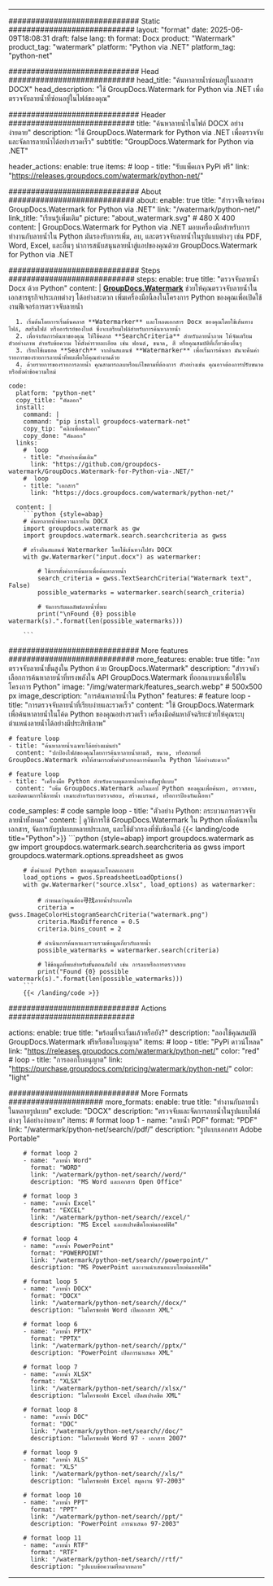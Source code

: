 
---
############################# Static ############################
layout: "format"
date:  2025-06-09T18:08:31
draft: false
lang: th
format: Docx
product: "Watermark"
product_tag: "watermark"
platform: "Python via .NET"
platform_tag: "python-net"

############################# Head ############################
head_title: "ค้นหาลายน้ำซ่อนอยู่ในเอกสาร DOCX"
head_description: "ใช้ GroupDocs.Watermark for Python via .NET เพื่อตรวจจับลายน้ำที่ซ่อนอยู่ในไฟล์ของคุณ"

############################# Header ############################
title: "ค้นหาลายน้ำในไฟล์ DOCX อย่างง่ายดาย" 
description: "ใช้ GroupDocs.Watermark for Python via .NET เพื่อตรวจจับและจัดการลายน้ำได้อย่างรวดเร็ว"
subtitle: "GroupDocs.Watermark for Python via .NET" 

header_actions:
  enable: true
  items:
    #  loop
    - title: "รับแพ็คเกจ PyPi ฟรี"
      link: "https://releases.groupdocs.com/watermark/python-net/"
      
############################# About ############################
about:
    enable: true
    title: "สำรวจฟีเจอร์ของ GroupDocs.Watermark for Python via .NET"
    link: "/watermark/python-net/"
    link_title: "เรียนรู้เพิ่มเติม"
    picture: "about_watermark.svg" # 480 X 400
    content: |
       GroupDocs.Watermark for Python via .NET มอบเครื่องมือสำหรับการทำงานกับลายน้ำใน Python มันรองรับการเพิ่ม, ลบ, และตรวจจับลายน้ำในรูปแบบต่างๆ เช่น PDF, Word, Excel, และอื่นๆ นำการสนับสนุนลายน้ำสู่แอปของคุณด้วย GroupDocs.Watermark for Python via .NET

############################# Steps ############################
steps:
    enable: true
    title: "ตรวจจับลายน้ำ Docx ด้วย Python"
    content: |
      **[GroupDocs.Watermark](https://products.groupdocs.com/watermark/python-net/)** ช่วยให้คุณตรวจจับลายน้ำในเอกสารธุรกิจประเภทต่างๆ ได้อย่างสะดวก เพิ่มเครื่องมือนี้ลงในโครงการ Python ของคุณเพื่อเปิดใช้งานฟีเจอร์การตรวจจับลายน้ำ
      
      1. เริ่มต้นโดยการเริ่มต้นคลาส **Watermarker** และโหลดเอกสาร Docx ของคุณโดยใช้เส้นทางไฟล์, สตรีมไฟล์ หรืออาร์เรย์ของไบต์ ซึ่งจะเตรียมไฟล์สำหรับการค้นหาลายน้ำ
      2. เพื่อจำกัดการค้นหาของคุณ ให้ใช้คลาส **SearchCriteria** สำหรับลายน้ำภาพ ให้จัดเตรียมตัวอย่างภาพ สำหรับข้อความ ให้ตั้งค่ารายละเอียด เช่น ฟอนต์, ขนาด, สี หรือคุณสมบัติที่เกี่ยวข้องอื่นๆ
      3. เรียกใช้เมธอด **Search** จากอินสแตนซ์ **Watermarker** เพื่อเริ่มการค้นหา มันจะคืนค่ารายการของรายการลายน้ำที่พบเพื่อให้คุณทำงานด้วย
      4. ด้วยรายการของรายการลายน้ำ คุณสามารถลบหรือแก้ไขตามที่ต้องการ ตัวอย่างเช่น คุณอาจต้องการปรับขนาดหรือตั้งค่าข้อความใหม่
   
    code:
      platform: "python-net"
      copy_title: "คัดลอก"
      install:
        command: |
        command: "pip install groupdocs-watermark-net"
        copy_tip: "คลิกเพื่อคัดลอก"
        copy_done: "คัดลอก"
      links:
        #  loop
        - title: "ตัวอย่างเพิ่มเติม"
          link: "https://github.com/groupdocs-watermark/GroupDocs.Watermark-for-Python-via-.NET/"
        #  loop
        - title: "เอกสาร"
          link: "https://docs.groupdocs.com/watermark/python-net/"
          
      content: |
        ```python {style=abap}
        # ค้นหาลายน้ำข้อความภายใน DOCX
        import groupdocs.watermark as gw
        import groupdocs.watermark.search.searchcriteria as gwss

        # สร้างอินสแตนซ์ Watermarker โดยใช้เส้นทางไปยัง DOCX
        with gw.Watermarker("input.docx") as watermarker:

            # ใช้การตั้งค่าการค้นหาเพื่อค้นหาลายน้ำ
            search_criteria = gwss.TextSearchCriteria("Watermark text", False)
            possible_watermarks = watermarker.search(search_criteria)

            # จัดการกับผลลัพธ์ลายน้ำที่พบ
            print("\nFound {0} possible watermark(s).".format(len(possible_watermarks)))
       
        ```  

############################# More features ############################
more_features:
  enable: true
  title: "การตรวจจับลายน้ำขั้นสูงใน Python ด้วย GroupDocs.Watermark"
  description: "สำรวจตัวเลือกการค้นหาลายน้ำที่ทรงพลังใน API GroupDocs.Watermark ที่ออกแบบมาเพื่อใช้ในโครงการ Python"
  image: "/img/watermark/features_search.webp" # 500x500 px
  image_description: "การค้นหาลายน้ำใน Python"
  features:
    # feature loop
    - title: "การตรวจจับลายน้ำที่เรียบง่ายและรวดเร็ว"
      content: "ใช้ GroupDocs.Watermark เพื่อค้นหาลายน้ำในโค้ด Python ของคุณอย่างรวดเร็ว เครื่องมือค้นหาอัจฉริยะช่วยให้คุณระบุตำแหน่งลายน้ำได้อย่างมีประสิทธิภาพ"

    # feature loop
    - title: "ค้นหาลายน้ำเฉพาะได้อย่างแม่นยำ"
      content: "ปกป้องไฟล์ของคุณโดยการค้นหาลายน้ำตามสี, ขนาด, หรือสถานที่ GroupDocs.Watermark ทำให้สามารถตั้งค่าตัวกรองการค้นหาใน Python ได้อย่างสะดวก"

    # feature loop
    - title: "เครื่องมือ Python สำหรับควบคุมลายน้ำอย่างเต็มรูปแบบ"
      content: "เพิ่ม GroupDocs.Watermark ลงในแอป Python ของคุณเพื่อค้นหา, ตรวจสอบ, และติดตามการใช้ลายน้ำ เหมาะสำหรับการตรวจสอบ, สร้างแบรนด์, หรือการป้องกันเนื้อหา"
      
  code_samples:
    # code sample loop
    - title: "ตัวอย่าง Python: กระบวนการตรวจจับลายน้ำทั้งหมด"
      content: |
        ดูวิธีการใช้ GroupDocs.Watermark ใน Python เพื่อค้นหาในเอกสาร, จัดการกับรูปแบบหลายประเภท, และใช้ตัวกรองที่ซับซ้อนได้
        {{< landing/code title="Python">}}
        ```python {style=abap}
        import groupdocs.watermark as gw
        import groupdocs.watermark.search.searchcriteria as gwss
        import groupdocs.watermark.options.spreadsheet as gwos

        # ตั้งค่าแอป Python ของคุณและโหลดเอกสาร
        load_options = gwos.SpreadsheetLoadOptions()
        with gw.Watermarker("source.xlsx", load_options) as watermarker:

            # กำหนดว่าคุณต้อง寻找ลายน้ำประเภทใด
            criteria = gwss.ImageColorHistogramSearchCriteria("watermark.png")
            criteria.MaxDifference = 0.5
            criteria.bins_count = 2

            # ดำเนินการค้นหาและรวบรวมข้อมูลเกี่ยวกับลายน้ำ
            possible_watermarks = watermarker.search(criteria)

            # ใช้ข้อมูลที่พบสำหรับขั้นตอนถัดไป เช่น การลบหรือการตรวจสอบ
            print("Found {0} possible watermark(s).".format(len(possible_watermarks)))        
        ```
        {{< /landing/code >}}


############################# Actions ############################

actions:
  enable: true
  title: "พร้อมที่จะเริ่มแล้วหรือยัง?"
  description: "ลองใช้คุณสมบัติ GroupDocs.Watermark ฟรีหรือขอใบอนุญาต"
  items:
    #  loop
    - title: "PyPi ดาวน์โหลด"
      link: "https://releases.groupdocs.com/watermark/python-net/"
      color: "red"
        #  loop
    - title: "การออกใบอนุญาต"
      link: "https://purchase.groupdocs.com/pricing/watermark/python-net/"
      color: "light"


############################# More Formats #####################
more_formats:
    enable: true
    title: "ทำงานกับลายน้ำในหลายรูปแบบ"
    exclude: "DOCX"
    description: "ตรวจจับและจัดการลายน้ำในรูปแบบไฟล์ต่างๆ ได้อย่างง่ายดาย"
    items: 
        # format loop 1
        - name: "ลายน้ำ PDF"
          format: "PDF"
          link: "/watermark/python-net/search//pdf/"
          description: "รูปแบบเอกสาร Adobe Portable"

        # format loop 2
        - name: "ลายน้ำ Word"
          format: "WORD"
          link: "/watermark/python-net/search//word/"
          description: "MS Word และเอกสาร Open Office"
          
        # format loop 3
        - name: "ลายน้ำ Excel"
          format: "EXCEL"
          link: "/watermark/python-net/search//excel/"
          description: "MS Excel และสเปรดชีตโอเพ่นออฟฟิศ"

        # format loop 4
        - name: "ลายน้ำ PowerPoint"
          format: "POWERPOINT"
          link: "/watermark/python-net/search//powerpoint/"
          description: "MS PowerPoint และงานนำเสนอแบบโอเพ่นออฟฟิศ"

        # format loop 5
        - name: "ลายน้ำ DOCX"
          format: "DOCX"
          link: "/watermark/python-net/search//docx/"
          description: "ไมโครซอฟท์ Word เปิดเอกสาร XML"
          
        # format loop 6
        - name: "ลายน้ำ PPTX"
          format: "PPTX"
          link: "/watermark/python-net/search//pptx/"
          description: "PowerPoint เปิดการนำเสนอ XML"
          
        # format loop 7
        - name: "ลายน้ำ XLSX"
          format: "XLSX"
          link: "/watermark/python-net/search//xlsx/"
          description: "ไมโครซอฟท์ Excel เปิดสเปรดชีต XML"

        # format loop 8
        - name: "ลายน้ำ DOC"
          format: "DOC"
          link: "/watermark/python-net/search//doc/"
          description: "ไมโครซอฟท์ Word 97 - เอกสาร 2007"

        # format loop 9
        - name: "ลายน้ำ XLS"
          format: "XLS"
          link: "/watermark/python-net/search//xls/"
          description: "ไมโครซอฟท์ Excel สมุดงาน 97-2003"

        # format loop 10
        - name: "ลายน้ำ PPT"
          format: "PPT"
          link: "/watermark/python-net/search//ppt/"
          description: "PowerPoint การนำเสนอ 97-2003"

        # format loop 11
        - name: "ลายน้ำ RTF"
          format: "RTF"
          link: "/watermark/python-net/search//rtf/"
          description: "รูปแบบข้อความที่หลากหลาย"

---